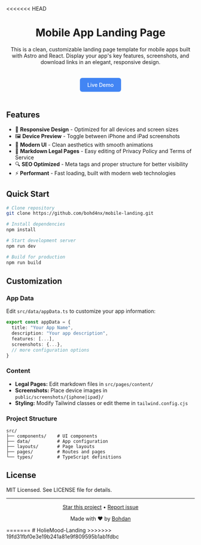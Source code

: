 <<<<<<< HEAD
<div align="center">

# Mobile App Landing Page

This is a clean, customizable landing page template for mobile apps built with Astro and React. Display your app's key features, screenshots, and download links in an elegant, responsive design.

<div>
  <a href="https://landing.bohd4n.dev" style="
    display: inline-block;
    padding: 10px 20px;
    font-weight: 500;
    color: white;
    background: #4285F4;
    text-decoration: none;
    border-radius: 6px;
    margin: 20px 0;
  ">Live Demo</a>
</div>

</div>

## Features

- 📱 **Responsive Design** - Optimized for all devices and screen sizes
- 🖼️ **Device Preview** - Toggle between iPhone and iPad screenshots
- 🎨 **Modern UI** - Clean aesthetics with smooth animations
- 📝 **Markdown Legal Pages** - Easy editing of Privacy Policy and Terms of Service
- 🔍 **SEO Optimized** - Meta tags and proper structure for better visibility
- ⚡ **Performant** - Fast loading, built with modern web technologies

## Quick Start

```bash
# Clone repository
git clone https://github.com/bohd4nx/mobile-landing.git

# Install dependencies
npm install

# Start development server
npm run dev

# Build for production
npm run build
```

## Customization

### App Data

Edit `src/data/appData.ts` to customize your app information:
```typescript
export const appData = {
  title: "Your App Name",
  description: "Your app description",
  features: [...],
  screenshots: {...},
  // more configuration options
}
```

### Content

- **Legal Pages:** Edit markdown files in `src/pages/content/`
- **Screenshots:** Place device images in `public/screenshots/{iphone|ipad}/`
- **Styling:** Modify Tailwind classes or edit theme in `tailwind.config.cjs`

### Project Structure

```
src/
├── components/    # UI components
├── data/          # App configuration
├── layouts/       # Page layouts
├── pages/         # Routes and pages
└── types/         # TypeScript definitions
```

## License

MIT Licensed. See LICENSE file for details.

---

<div align="center">
  <p>
    <a href="https://github.com/bohd4nx/mobile-landing/stargazers">Star this project</a> •
    <a href="https://github.com/bohd4nx/mobile-landing/issues">Report issue</a>
  </p>
  <p>Made with ❤️ by <a href="https://t.me/bohd4nx">Bohdan</a></p>
</div>
=======
# HolieMood-Landing
>>>>>>> 19fd31fbf0e3e19b241a81e9f809595b1ab1fdbc
